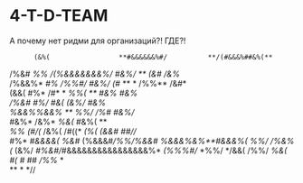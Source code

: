 # 4-T-D-TEAM

А почему нет ридми для организаций?! ГДЕ?!

          (&%(                 **#&&&&&&%#/          **/(#&&&%##&%(**         
  /%&#    *%%*         */(%&&&&&&&%/   *#&%/         ** *(&#** /&%*             
 /%&&%*   *#%*        */%%#/* *#&%/     (#* **      *   /%%**  /&#*           
 (&&(      #%*         /#* *   *%%(                 ** *#&%    #&%*             
  /%&#*   *#%/                  #&(                    (&%/   *#&%*             
    *%&&%%&&%*           **    *%%/                   /%#*     #&%/*            
          #&%*                 /&%*                  *%&(*     #&%(       **    
          *%%*   *(#/(*        /&%(          /#((*   *(%(      (&&#*    *##//*  
           #%*  *#&&&&(*       *%&#*        (%&&&#*/%%/%&&#*  *%&&&%&%**#&&&%(* 
          *%%/    /%&%(*        (&%/         *#%&#/*#&&&&&&&&&&&&&&&&%* *(%%%#/*
          *%%/                 */&&(                /%%/           *%&(         
            #(                  *#*                  *##*          /%%*  *    
            **                   *                     *//                      

